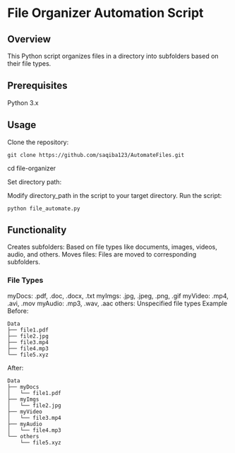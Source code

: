 # File Organizer Automation Script
## Overview
This Python script organizes files in a directory into subfolders based on their file types.

## Prerequisites
Python 3.x
## Usage
Clone the repository:
```
git clone https://github.com/saqiba123/AutomateFiles.git
```
cd file-organizer

Set directory path:

Modify directory_path in the script to your target directory.
Run the script:
```
python file_automate.py
```
## Functionality
Creates subfolders: Based on file types like documents, images, videos, audio, and others.
Moves files: Files are moved to corresponding subfolders.
### File Types
myDocs: .pdf, .doc, .docx, .txt
myImgs: .jpg, .jpeg, .png, .gif
myVideo: .mp4, .avi, .mov
myAudio: .mp3, .wav, .aac
others: Unspecified file types
Example
Before:
```
Data
├── file1.pdf
├── file2.jpg
├── file3.mp4
├── file4.mp3
└── file5.xyz
```
After:
```
Data
├── myDocs
│   └── file1.pdf
├── myImgs
│   └── file2.jpg
├── myVideo
│   └── file3.mp4
├── myAudio
│   └── file4.mp3
└── others
    └── file5.xyz
```
